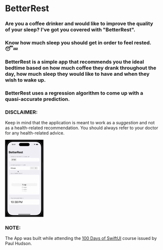 # BetterRest

### Are you a coffee drinker and would like to improve the quality of your sleep? I've got you covered with "BetterRest".
### Know how much sleep you should get in order to feel rested. 😴💤

### BetterRest is a simple app that recommends you the ideal bedtime based on how much coffee they drank throughout the day, how much sleep they would like to have and when they wish to wake up.
### BetterRest uses a regression algorithm to come up with a quasi-accurate prediction.

### DISCLAIMER:

Keep in mind that the application is meant to work as a <em>suggestion</em> and not as a health-related recommendation. You should always refer to your doctor for any health-related advice.

<img src="./images/BetterRest.gif" width="25%" height="25%"/>

### NOTE:

The App was built while attending the <a href="https://www.hackingwithswift.com/100/swiftui">100 Days of SwiftUI</a> course issued by Paul Hudson.
